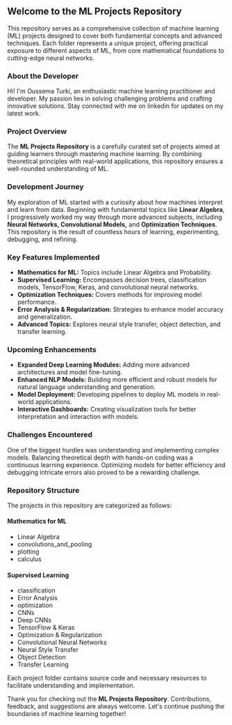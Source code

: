 

## Welcome to the ML Projects Repository

This repository serves as a comprehensive collection of machine learning (ML) projects designed to cover both fundamental concepts and advanced techniques. Each folder represents a unique project, offering practical exposure to different aspects of ML, from core mathematical foundations to cutting-edge neural networks.

### About the Developer
Hi! I'm Oussema Turki, an enthusiastic machine learning practitioner and developer. My passion lies in solving challenging problems and crafting innovative solutions. Stay connected with me on linkedin for updates on my latest work. 

### Project Overview
The **ML Projects Repository** is a carefully curated set of projects aimed at guiding learners through mastering machine learning. By combining theoretical principles with real-world applications, this repository ensures a well-rounded understanding of ML.

### Development Journey
My exploration of ML started with a curiosity about how machines interpret and learn from data. Beginning with fundamental topics like **Linear Algebra**, I progressively worked my way through more advanced subjects, including **Neural Networks, Convolutional Models,** and **Optimization Techniques**. This repository is the result of countless hours of learning, experimenting, debugging, and refining.

### Key Features Implemented
- **Mathematics for ML:** Topics include Linear Algebra and Probability.
- **Supervised Learning:** Encompasses decision trees, classification models, TensorFlow, Keras, and convolutional neural networks.
- **Optimization Techniques:** Covers methods for improving model performance.
- **Error Analysis & Regularization:** Strategies to enhance model accuracy and generalization.
- **Advanced Topics:** Explores neural style transfer, object detection, and transfer learning.

### Upcoming Enhancements
- **Expanded Deep Learning Modules:** Adding more advanced architectures and model fine-tuning.
- **Enhanced NLP Models:** Building more efficient and robust models for natural language understanding and generation.
- **Model Deployment:** Developing pipelines to deploy ML models in real-world applications.
- **Interactive Dashboards:** Creating visualization tools for better interpretation and interaction with models.

### Challenges Encountered
One of the biggest hurdles was understanding and implementing complex models. Balancing theoretical depth with hands-on coding was a continuous learning experience. Optimizing models for better efficiency and debugging intricate errors also proved to be a rewarding challenge.

### Repository Structure
The projects in this repository are categorized as follows:

#### **Mathematics for ML**
- Linear Algebra
- convolutions_and_pooling
- plotting
- calculus

#### **Supervised Learning**
- classification
- Error Analysis
- optimization
- CNNs
- Deep CNNs
- TensorFlow & Keras
- Optimization & Regularization
- Convolutional Neural Networks
- Neural Style Transfer
- Object Detection
- Transfer Learning

Each project folder contains source code and necessary resources to facilitate understanding and implementation.

Thank you for checking out the **ML Projects Repository**. Contributions, feedback, and suggestions are always welcome. Let's continue pushing the boundaries of machine learning together!
